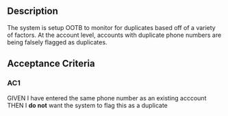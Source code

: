 ## Description
The system is setup OOTB to monitor for duplicates based off of a variety of factors. At the account level, accounts with duplicate phone numbers are being falsely flagged as duplicates. 
## Acceptance Criteria
### AC1
GIVEN I have entered the same phone number as an existing acccount
THEN I **do not** want the system to flag this as a duplicate
